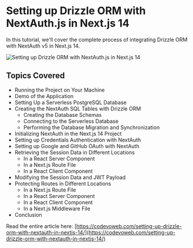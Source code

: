 # Setting up Drizzle ORM with NextAuth.js in Next.js 14

In this tutorial, we'll cover the complete process of integrating Drizzle ORM with NextAuth v5 in Next.js 14.

![Setting up Drizzle ORM with NextAuth.js in Next.js 14](https://codevoweb.com/wp-content/uploads/2024/02/Setting-up-Drizzle-ORM-with-NextAuth.js-in-Next.js-14.webp)

## Topics Covered

- Running the Project on Your Machine
- Demo of the Application
- Setting Up a Serverless PostgreSQL Database
- Creating the NextAuth SQL Tables with Drizzle ORM
  - Creating the Database Schemas
  - Connecting to the Serverless Database
  - Performing the Database Migration and Synchronization
- Initializing NextAuth in the Next.js 14 Project
- Setting up Credentials Authentication with NextAuth
- Setting up Google and GitHub OAuth with NextAuth
- Retrieving the Session Data in Different Locations
  - In a React Server Component
  - In a Next.js Route File
  - In a React Client Component
- Modifying the Session Data and JWT Payload
- Protecting Routes in Different Locations
  - In a Next.js Route File
  - In a React Server Component
  - In a React Client Component
  - In a Next.js Middleware File
- Conclusion


Read the entire article here: [https://codevoweb.com/setting-up-drizzle-orm-with-nextauth-in-nextjs-14/](https://codevoweb.com/setting-up-drizzle-orm-with-nextauth-in-nextjs-14/)
